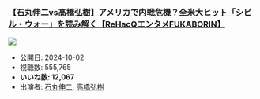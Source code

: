 ### [【石丸伸二vs高橋弘樹】アメリカで内戦危機？全米大ヒット「シビル・ウォー」を読み解く【ReHacQエンタメFUKABORIN】](https://www.youtube.com/watch?v=1hYQ1dhOteg)
[![](https://img.youtube.com/vi/1hYQ1dhOteg/sddefault.jpg)](https://www.youtube.com/watch?v=1hYQ1dhOteg)
-   公開日: 2024-10-02
-   視聴数: 555,765
-   **いいね数: 12,067**
-   出演者: [石丸伸二](/rehacq_fan/people/石丸伸二 "wikilink"), [高橋弘樹](/rehacq_fan/people/高橋弘樹 "wikilink")
